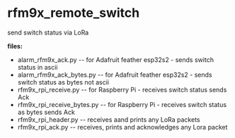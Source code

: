 # rfm9x_remote_switch
send switch status via LoRa


**files:**

* alarm_rfm9x_ack.py  -- for Adafruit feather esp32s2 - sends switch status in ascii
* alarm_rfm9x_ack_bytes.py  -- for Adafruit feather esp32s2 - sends switch status as bytes not ascii
* rfm9x_rpi_receive.py  -- for Raspberry Pi - receives switch status sends Ack
* rfm9x_rpi_receive_bytes.py  -- for Raspberry Pi - receives switch status as bytes sends Ack
* rfm9x_rpi_header.py  -- receives aand prints any LoRa packets
* rfm9x_rpi_ack.py  --  receives, prints and acknowledges any Lora packet

